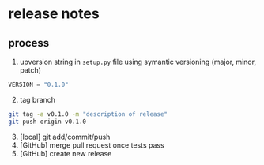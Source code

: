# release notes

## process

1. upversion string in `setup.py` file using symantic versioning (major, minor, patch)

```python
VERSION = "0.1.0"
```

2. tag branch

```bash
git tag -a v0.1.0 -m "description of release"
git push origin v0.1.0
```

3. [local] git add/commit/push
4. [GitHub] merge pull request once tests pass
5. [GitHub] create new release
